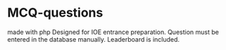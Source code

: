 # MCQ-questions

made with php
Designed for IOE entrance preparation.
Question must be entered in the database manually.
Leaderboard is included.
